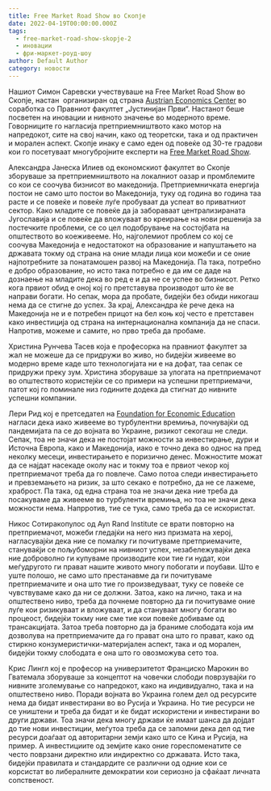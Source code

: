 ```yaml
---
title: Free Market Road Show во Скопје
date: 2022-04-19T00:00:00.000Z
tags:
  - free-market-road-show-skopje-2
  - иновации
  - фри-маркет-роуд-шоу
author: Default Author
category: новости
---
```


Нашиот Симон Саревски учествуваше на Free Market Road Show во Скопје, настан  организиран од страна [Austrian Economics Center](http://www.austriancenter.com/) во соработка со Правниот факултет „Јустинијан Први“. Настанот беше посветен на иновации и нивното значење во модерното време. Говорниците го нагласија претприемништвото како мотор на напредокот, сите на свој начин, како од теоретски, така и од практичен и морален аспект. Скопје инаку е само еден од повеќе од 30-те градови кои го посетуваат многубројните експерти на [Free Market Road Show](https://freemarket-rs.com/event/fmrs-vienna/).

Александра Јанеска Илиев од економскиот факултет во Скопје зборуваше за претприемништвото на локалниот оазар и промблемите со кои се соочува бизнисот во македонија. Претприемничката енергија постои не само што постои во Македонија, туку од година во година таа расте и се повеќе и повеќе луѓе пробуваат да успеат во приватниот сектор. Како младите се повеќе да ја забораваат централизираната Југославија и се повеќе да вложуваат во креирање на нови решенија за постечките проблеми, се со цел подобрување на состојбата на општеството во коеживееме. Но, најголемиот проблем со кој се соочува Македонија е недостатокот на образование и напуштањето на државата токму од страна на оние млади лица кои можеби и се оние најпотребните за понатамошен развој на Македонија. Па така, потребно е добро образование, но исто така потребно е да им се даде на дознаење на младите дека во ред е и да не се успее во бизнисот. Ретко кога првиот обид е оној кој го претставува производот што ќе ве направи богати. Но сепак, мора да пробате, бидејќи без обиди никогаш нема да се стигне до успех. За крај, Александра ќе рече дека на Македонија не и е потребен прицот на бел коњ кој често е претставен како инвестиција од страна на интернационална компанија да не спаси. Напротив, можеме и самите, но прво треба да пробаме.

Христина Рунчева Тасев која е професорка на правниот факултет за жал не можеше да се придружи во живо, но бидејќи живееме во модерно време каде што технологијата ни е на дофат, таа сепак се придружи преку зум. Христина зборуваше за улогата на претприемачот во општеството користејќи се со примери на успешни претприемачи, патот кој го поминале низ годините додека да стигнат до нивните успешни компании.

Лери Рид кој е претседател на [Foundation for Economic Education](https://fee.org/) нагласи дека иако живееме во турбулентни времиња, почнувајќи од пандемијата па се до војната во Украине, ризикот секогаш не следи. Сепак, тоа не значи дека не постојат можности за инвестирање, дури и Источна Европа, како и Македонија, иако е точно дека во однос на пред неколку месеци, инвестирањето е поризично денес. Можностите можат да се најдат насекаде околу нас и токму тоа е првиот чекор кој претприемачот треба да го повлече. Само потоа следи инвестирањето и превземањето на ризик, за што секако е потребно, да не се лажеме, храброст. Па така, од една страна тоа не значи дека ние треба да посакуваме да живееме во турбуленти времиња, но тоа не значи дека можности нема. Напрротив, тие се тука, само треба да се искористат.

Никос Сотиракопулос од Ayn Rand Institute се врати повторно на претприемачот, можеби гледајќи на него низ призмата на херој, нагласувајќи дека ние се помалку ги почитуваме претприемачите, стануваќји се пољубоморни на нивниот успех, незабележувајќи дека ние доброволно ги купуваме производите кои тие ги нудат, кои меѓудругото ги прават нашите живото многу побогати и поубави. Што е уште полошо, не само што престанавме да ги почитуваме претприемачите и она што тие го произведуваат, туку се повеќе се чувствуваме како да ни се должни. Затоа, како на лично, така и на општествено ниво, треба да почнеме повторно да ги почитуваме оние луѓе кои ризикуваат и вложуваат, и да стануваат многу богати во процеост, бидејќи токму ние сме тие кои повеќе добиваме од трансакцијата. Затоа треба повторно да ја браниме слободата која им дозволува на претприемачите да го прават она што го прават, како од стиркно конзумеристички-материјален аспект, така и од морален, бидејќи токму слободата е она што го овозможува сето тоа.

Крис Лингл кој е професор на универзитетот Франциско Марокин во Гватемала зборуваше за концептот на човечки слободи поврзувајќи го нивните зголемување со напредокот, како на индивидуално, така и на општествено ниво. Поради војната во Украина голем дел од ресурсите нема да бидат инвестирани во во Русија и Украина. Но тие ресурси не се уништени и треба да бидат и ќе бидат искористени и инвестирани во други држави. Тоа значи дека многу држави ќе имаат шанса да дојдат до тие нови инвестиции, меѓутоа треба да се запомни дека дел од тие ресурси доаѓаат од авторитарни земји како што се Кина и Русија, на пример. А инвестициите од земјите како оние гореспоменатите се често поврзани директно или индиректно со државата. Исто така, бидејќи правилата и стандардите се различни од одние кои се корсистат во либералните демократии кои сериозно ја сфаќаат личната сопственост.
